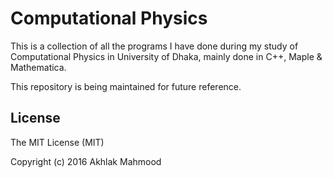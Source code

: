 # Computational Physics

This is a collection of all the programs I have done 
during my study of Computational Physics in University of Dhaka,
mainly done in C++, Maple & Mathematica.

This repository is being maintained for future reference.


## License
The MIT License (MIT)

Copyright (c) 2016 Akhlak Mahmood
